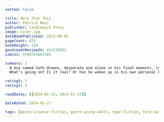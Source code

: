 ```yaml
---
vetted: false

title: More Than This
author: Patrick Ness
publisher: Candlewick Press
image: cover.jpg
dateBookPublished: 2013-09-05
pageCount: 472
bookHeight: 220
goodreadsReviewId: 821515832
isbn13: 9780763662585

summary: |
  A boy named Seth drowns, desperate and alone in his final moments, losing his life as the pounding sea claims him. But then he wakes. He is naked, thirsty, starving. But alive. How is that possible? He remembers dying, his bones breaking, his skull dashed upon the rocks. So how is he here? And where is this place? The street seems familiar, but everything is abandoned, overgrown, covered in dust. 
  What's going on? Is it real? Or has he woken up in his own personal hell? Seth begins to search for answers, hoping desperately that there must be more to this life, or perhaps this afterlife…

rating5: 3
rating7: 3

readDates: [[2014-01-23, 2014-01-27]]

dateRated: 2014-01-27

tags: [genre-science-fiction, genre-young-adult, type-fiction, form-hardback]
---
```

